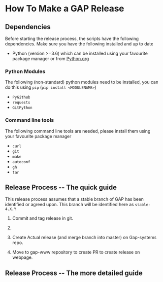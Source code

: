 # How To Make a GAP Release

## Dependencies
Before starting the release process, the scripts have the following dependencies. Make sure you have the following installed and up to date
- Python (version >=3.6) which can be installed using your favourite package manager or from [Python.org](https://www.python.org)
### Python Modules
The following (non-standard) python modules need to be installed, you can do this using `pip` (`pip install <MODULENAME>`)
- `PyGithub`
- `requests`
- `GitPython`

### Command line tools
The following command line tools are needed, please install them using your favourite package manager
- `curl`
- `git`
- `make`
- `autoconf`
- `gh`
- `tar`

## Release Process -- The quick guide

This release process assumes that a stable branch of GAP has been identified or agreed upon.
This branch will be identified here as `stable-4.X.Y`

1. Commit and tag release in git.
2. 

1. Create Actual release (and merge branch into master) on Gap-systems repo.

2. Move to gap-www repository to create PR to create release on webpage.


## Release Process -- The more detailed guide
